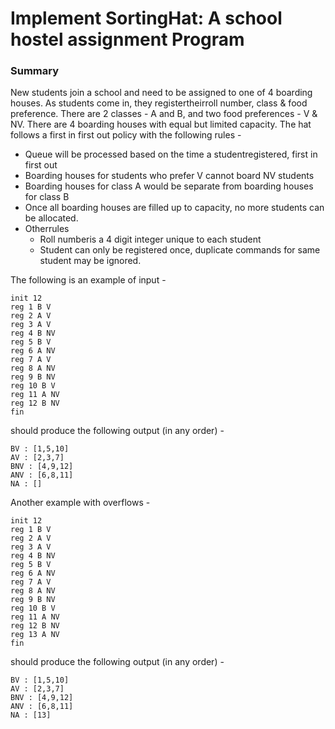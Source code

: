 # Implement SortingHat: A school hostel assignment Program

### Summary
New students join a school and need to be assigned to one of 4 boarding houses. As students come in,
they registertheirroll number, class & food preference. There are 2 classes - A and B, and two food
preferences - V & NV. There are 4 boarding houses with equal but limited capacity. The hat follows a
first in first out policy with the following rules -
* Queue will be processed based on the time a studentregistered, first in first out
* Boarding houses for students who prefer V cannot board NV students
* Boarding houses for class A would be separate from boarding houses for class B
* Once all boarding houses are filled up to capacity, no more students can be allocated.
* Otherrules
  * Roll numberis a 4 digit integer unique to each student
  * Student can only be registered once, duplicate commands for same student may be ignored.


The following is an example of input -
```
init 12
reg 1 B V
reg 2 A V
reg 3 A V
reg 4 B NV
reg 5 B V
reg 6 A NV
reg 7 A V
reg 8 A NV
reg 9 B NV
reg 10 B V
reg 11 A NV
reg 12 B NV
fin
```
should produce the following output (in any order) -
```
BV : [1,5,10]
AV : [2,3,7]
BNV : [4,9,12]
ANV : [6,8,11]
NA : []
```
Another example with overflows -
```
init 12
reg 1 B V
reg 2 A V
reg 3 A V
reg 4 B NV
reg 5 B V
reg 6 A NV
reg 7 A V
reg 8 A NV
reg 9 B NV
reg 10 B V
reg 11 A NV
reg 12 B NV
reg 13 A NV
fin
```
should produce the following output (in any order) -
```
BV : [1,5,10]
AV : [2,3,7]
BNV : [4,9,12]
ANV : [6,8,11]
NA : [13]
```
